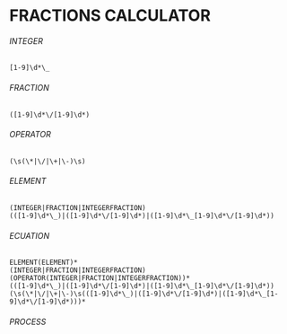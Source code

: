 # FRACTIONS CALCULATOR

###### INTEGER
	[1-9]\d*\_
	
###### FRACTION
	([1-9]\d*\/[1-9]\d*)
	
###### OPERATOR
	(\s(\*|\/|\+|\-)\s)
###### ELEMENT
	(INTEGER|FRACTION|INTEGERFRACTION)
	(([1-9]\d*\_)|([1-9]\d*\/[1-9]\d*)|([1-9]\d*\_[1-9]\d*\/[1-9]\d*))
###### ECUATION
	ELEMENT(ELEMENT)*
	(INTEGER|FRACTION|INTEGERFRACTION)(OPERATOR(INTEGER|FRACTION|INTEGERFRACTION))*
	(([1-9]\d*\_)|([1-9]\d*\/[1-9]\d*)|([1-9]\d*\_[1-9]\d*\/[1-9]\d*))(\s(\*|\/|\+|\-)\s(([1-9]\d*\_)|([1-9]\d*\/[1-9]\d*)|([1-9]\d*\_[1-9]\d*\/[1-9]\d*)))*

###### PROCESS
